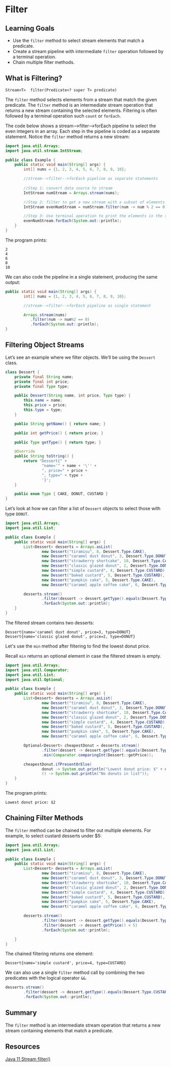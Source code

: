 # Filter

## Learning Goals

- Use the `filter` method to select stream elements that match a predicate.
- Create a stream pipeline with intermediate `filter` operation followed by a terminal operation.
- Chain multiple filter methods.

## What is Filtering?

`Stream<T>	filter(Predicate<? super T> predicate)`

The `filter` method selects elements from a stream that match the
given predicate. The `filter` method is an intermediate stream operation
that returns a new stream containing the selected elements. Filtering
is often followed by a terminal operation such `count` or `forEach`.

The code below shows a stream-->filter-->forEach pipeline to select
the even integers in an array.  Each step in the pipeline is coded
as a separate statement.  Notice the `filter` method returns a new stream:

```java
import java.util.Arrays;
import java.util.stream.IntStream;

public class Example {
    public static void main(String[] args) {
        int[] nums = {1, 2, 3, 4, 5, 6, 7, 8, 9, 10};

        //stream-->filter-->forEach pipeline as separate statements
        
        //Step 1: convert data source to stream
        IntStream numStream = Arrays.stream(nums);

        //Step 2: filter to get a new stream with a subset of elements
        IntStream evenNumStream = numStream.filter(num -> num % 2 == 0);

        //Step 3: Use terminal operation to print the elements in the stream
        evenNumStream.forEach(System.out::println);
    }
}
```

The program prints:

```text
2
4
6
8
10
```

We can also code the pipeline in a single statement, producing the same output:

```java
public static void main(String[] args) {
        int[] nums = {1, 2, 3, 4, 5, 6, 7, 8, 9, 10};

        //stream-->filter-->forEach pipeline as single statement

        Arrays.stream(nums)
           .filter(num -> num%2 == 0)
           .forEach(System.out::println);
}
```


## Filtering Object Streams

Let’s see an example where we filter objects.
We’ll be using the `Dessert` class.

```java
class Dessert {
    private final String name;
    private final int price;
    private final Type type;

    public Dessert(String name, int price, Type type) {
        this.name = name;
        this.price = price;
        this.type = type;
    }

    public String getName() { return name; }

    public int getPrice() { return price; }

    public Type getType() { return type; }

    @Override
    public String toString() {
        return "Dessert{" +
                "name='" + name + '\'' +
                ", price=" + price +
                ", type=" + type +
                '}';
    }

    public enum Type { CAKE, DONUT, CUSTARD }
}
```

Let’s look at how we can filter a
list of `Dessert` objects to select those with type `DONUT`.

```java
import java.util.Arrays;
import java.util.List;

public class Example {
    public static void main(String[] args) {
        List<Dessert> desserts = Arrays.asList(
                new Dessert("tiramisu", 8, Dessert.Type.CAKE),
                new Dessert("caramel dust donut", 3, Dessert.Type.DONUT),
                new Dessert("strawberry shortcake", 10, Dessert.Type.CAKE),
                new Dessert("classic glazed donut", 2, Dessert.Type.DONUT),
                new Dessert("simple custard", 4, Dessert.Type.CUSTARD),
                new Dessert("baked custard", 5, Dessert.Type.CUSTARD),
                new Dessert("pumpkin cake", 5, Dessert.Type.CAKE),
                new Dessert("caramel apple coffee cake", 6, Dessert.Type.CAKE));

        desserts.stream()
                .filter(dessert -> dessert.getType().equals(Dessert.Type.DONUT))
                .forEach(System.out::println);
    }
}
```

The filtered stream contains two desserts:

```text
Dessert{name='caramel dust donut', price=3, type=DONUT}
Dessert{name='classic glazed donut', price=2, type=DONUT}
```

Let's  use the `min` method after filtering to find the lowest donut price.

Recall `min` returns an optional element in case the filtered stream is empty.

```java
import java.util.Arrays;
import java.util.Comparator;
import java.util.List;
import java.util.Optional;

public class Example {
    public static void main(String[] args) {
        List<Dessert> desserts = Arrays.asList(
                new Dessert("tiramisu", 8, Dessert.Type.CAKE),
                new Dessert("caramel dust donut", 3, Dessert.Type.DONUT),
                new Dessert("strawberry shortcake", 10, Dessert.Type.CAKE),
                new Dessert("classic glazed donut", 2, Dessert.Type.DONUT),
                new Dessert("simple custard", 4, Dessert.Type.CUSTARD),
                new Dessert("baked custard", 5, Dessert.Type.CUSTARD),
                new Dessert("pumpkin cake", 5, Dessert.Type.CAKE),
                new Dessert("caramel apple coffee cake", 6, Dessert.Type.CAKE));

        Optional<Dessert> cheapestDonut = desserts.stream()
                .filter(dessert -> dessert.getType().equals(Dessert.Type.DONUT))
                .min(Comparator.comparingInt(Dessert::getPrice));

        cheapestDonut.ifPresentOrElse(
                donut -> System.out.println("Lowest donut price: $" + donut.getPrice()),
                () -> System.out.println("No donuts in list"));
    }
}

```

The program prints:

```text
Lowest donut price: $2
```

## Chaining Filter Methods

The `filter` method can be chained to filter out multiple elements. 
For example, to select custard desserts under $5:

```java
import java.util.Arrays;
import java.util.List;

public class Example {
    public static void main(String[] args) {
        List<Dessert> desserts = Arrays.asList(
                new Dessert("tiramisu", 8, Dessert.Type.CAKE),
                new Dessert("caramel dust donut", 3, Dessert.Type.DONUT),
                new Dessert("strawberry shortcake", 10, Dessert.Type.CAKE),
                new Dessert("classic glazed donut", 2, Dessert.Type.DONUT),
                new Dessert("simple custard", 4, Dessert.Type.CUSTARD),
                new Dessert("baked custard", 5, Dessert.Type.CUSTARD),
                new Dessert("pumpkin cake", 5, Dessert.Type.CAKE),
                new Dessert("caramel apple coffee cake", 6, Dessert.Type.CAKE));

        desserts.stream()
                .filter(dessert -> dessert.getType().equals(Dessert.Type.CUSTARD))
                .filter(dessert -> dessert.getPrice() < 5)
                .forEach(System.out::println);

    }
}
```

The chained filtering returns one element:

```text
Dessert{name='simple custard', price=4, type=CUSTARD}
```

We can also use a single `filter` method call by combining the two
predicates with the logical operator `&&`. 

```java
desserts.stream()
        .filter(dessert -> dessert.getType().equals(Dessert.Type.CUSTARD) && dessert.getPrice() < 5)
        .forEach(System.out::println);
```


## Summary

The `filter` method is an intermediate stream operation that returns a new stream
containing elements that match a predicate.

## Resources

[Java 11 Stream filter()](https://docs.oracle.com/en/java/javase/11/docs/api/java.base/java/util/stream/Stream.html#filter(java.util.function.Predicate))

